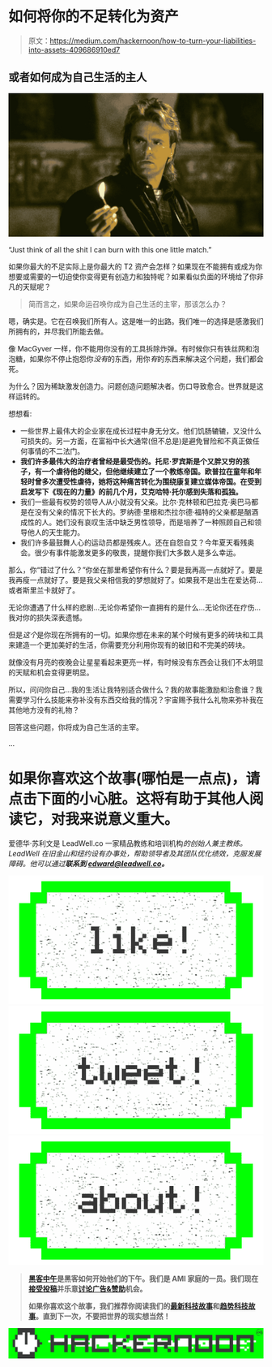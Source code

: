 # 如何将你的不足转化为资产

> 原文：<https://medium.com/hackernoon/how-to-turn-your-liabilities-into-assets-409686910ed7>

## 或者如何成为自己生活的主人

![](img/7707153243744dcaf05211f795b039ab.png)

“Just think of all the shit I can burn with this one little match.”

如果你最大的不足实际上是你最大的 T2 资产会怎样？如果现在不能拥有或成为你想要或需要的一切迫使你变得更有创造力和独特呢？如果看似负面的环境给了你非凡的天赋呢？

> 简而言之，如果命运召唤你成为自己生活的主宰，那该怎么办？

嗯，确实是。它在召唤我们所有人。这是唯一的出路。我们唯一的选择是感激我们所拥有的，并尽我们所能去做。

像 MacGyver 一样，你不能用你没有的工具拆除炸弹。有时候你只有铁丝网和泡泡糖，如果你不停止抱怨你*没有*的东西，用你*有*的东西来解决这个问题，我们都会死。

为什么？因为稀缺激发创造力。问题创造问题解决者。伤口导致愈合。世界就是这样运转的。

想想看:

*   一些世界上最伟大的企业家在成长过程中身无分文。他们饥肠辘辘，又没什么可损失的。另一方面，在富裕中长大通常(但不总是)是避免冒险和不真正做任何事情的不二法门。
*   **我们许多最伟大的治疗者曾经是最受伤的。托尼·罗宾斯是个又胖又穷的孩子，有一个虐待他的继父，但他继续建立了一个教练帝国。欧普拉在童年和年轻时曾多次遭受性虐待，她将这种痛苦转化为围绕康复建立媒体帝国。在受到启发写下《现在的力量》的前几个月，艾克哈特·托尔感到失落和孤独。**
*   我们一些最有权势的领导人从小就没有父亲。比尔·克林顿和巴拉克·奥巴马都是在没有父亲的情况下长大的。罗纳德·里根和杰拉尔德·福特的父亲都是酗酒成性的人。她们没有哀叹生活中缺乏男性领导，而是培养了一种照顾自己和领导他人的天生能力。
*   我们许多最鼓舞人心的运动员都是残疾人。还在自怨自艾？今年夏天看残奥会。很少有事件能激发更多的敬畏，提醒你我们大多数人是多么幸运。

那么，你“错过了什么？”你坐在那里希望你有什么？要是我再高一点就好了。要是我再瘦一点就好了。要是我父亲相信我的梦想就好了。如果我不是出生在爱达荷…或者斯里兰卡就好了。

无论你遭遇了什么样的悲剧…无论你希望你一直拥有的是什么…无论你还在疗伤…我对你的损失深表遗憾。

但是*这个*是你现在所拥有的一切。如果你想在未来的某个时候有更多的砖块和工具来建造一个更加美好的生活，你需要充分利用你现有的破旧和不完美的砖块。

就像没有月亮的夜晚会让星星看起来更亮一样，有时候没有东西会让我们不太明显的天赋和机会变得更明显。

所以，问问你自己…我的生活让我特别适合做什么？我的故事能激励和治愈谁？我需要学习什么技能来弥补没有东西交给我的情况？宇宙赐予我什么礼物来弥补我在其他地方没有的礼物？

回答这些问题，你将成为自己生活的主宰。

…

# 如果你喜欢这个故事(哪怕是一点点)，请点击下面的小心脏。这将有助于其他人阅读它，对我来说意义重大。

爱德华·苏利文是 LeadWell.co 一家精品教练和培训机构[](http://leadwell.co)**的创始人兼主教练。LeadWell 在旧金山和纽约设有办事处，帮助领导者及其团队优化绩效，克服发展障碍。他可以通过*[](mailto:edward@leadwell.co)**联系到 edward@leadwell.co。***

**[![](img/50ef4044ecd4e250b5d50f368b775d38.png)](http://bit.ly/HackernoonFB)****[![](img/979d9a46439d5aebbdcdca574e21dc81.png)](https://goo.gl/k7XYbx)****[![](img/2930ba6bd2c12218fdbbf7e02c8746ff.png)](https://goo.gl/4ofytp)**

> **[黑客中午](http://bit.ly/Hackernoon)是黑客如何开始他们的下午。我们是 AMI 家庭的一员。我们现在[接受投稿](http://bit.ly/hackernoonsubmission)并乐意[讨论广告&赞助](mailto:partners@amipublications.com)机会。**
> 
> **如果你喜欢这个故事，我们推荐你阅读我们的[最新科技故事](http://bit.ly/hackernoonlatestt)和[趋势科技故事](https://hackernoon.com/trending)。直到下一次，不要把世界的现实想当然！**

**[![](img/be0ca55ba73a573dce11effb2ee80d56.png)](https://goo.gl/Ahtev1)**